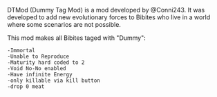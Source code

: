 DTMod (Dummy Tag Mod) is a mod developed by @Conni243. It was developed to add new evolutionary forces to Bibites who live in a world where some scenarios are not possible.

This mod makes all Bibites taged with "Dummy":
	
	-Immortal
	-Unable to Reproduce
	-Maturity hard coded to 2
	-Void No-No enabled 
	-Have infinite Energy
	-only killable via kill button
	-drop 0 meat